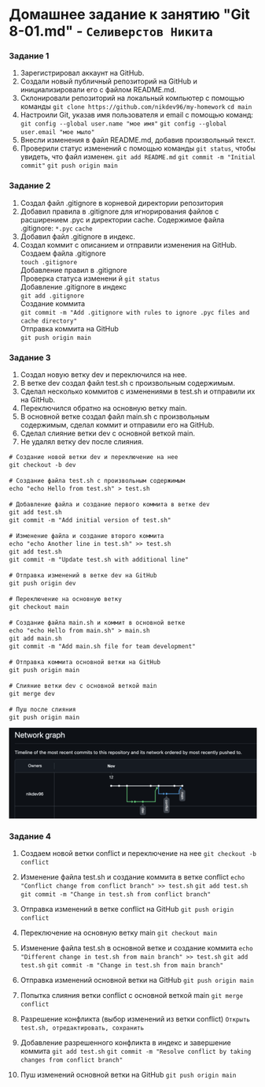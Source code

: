 # Домашнее задание к занятию "Git 8-01.md" - `Селиверстов Никита`


### Задание 1



1. Зарегистрировал аккаунт на GitHub.
2. Создали новый публичный репозиторий на GitHub и инициализировали его с файлом README.md.
3. Склонировали репозиторий на локальный компьютер с помощью команды `git clone https://github.com/nikdev96/my-homework`
   `cd main`
4. Настроили Git, указав имя пользователя и email с помощью команд:
   `git config --global user.name "мое имя"`
   `git config --global user.email "мое мыло"`
5. Внесли изменения в файл README.md, добавив произвольный текст.
6. Проверили статус изменений с помощью команды `git status`, чтобы увидеть, что файл изменен.
   `git add README.md`
   `git commit -m "Initial commit"`
   `git push origin main`


### Задание 2



1. Создал файл .gitignore в корневой директории репозитория
2. Добавил правила в .gitignore для игнорирования файлов с расширением .pyc и директории cache. Содержимое файла .gitignore:
   `*.pyc`
   `cache`
3. Добавил файл .gitignore в индекс.
4. Создал коммит с описанием и отправили изменения на GitHub.
Создаем файла .gitignore  
`touch .gitignore`  
Добавление правил в .gitignore  
Проверка статуса изменени  й
`git status`  
Добавление .gitignore в индекс  
`git add .gitignore`  
Создание коммита  
`git commit -m "Add .gitignore with rules to ignore .pyc files and cache directory"`  
Отправка коммита на GitHub  
`git push origin main`  


### Задание 3


1. Создал новую ветку dev и переключился на нее.
2. В ветке dev создал файл test.sh с произвольным содержимым.
3. Сделал несколько коммитов с изменениями в test.sh и отправили их на GitHub.
4. Переключился обратно на основную ветку main.
5. В основной ветке создал файл main.sh с произвольным содержимым, сделал коммит и отправили его на GitHub.
6. Сделал слияние ветки dev с основной веткой main.
7. Не удалял ветку dev после слияния.

```
# Создание новой ветки dev и переключение на нее
git checkout -b dev

# Создание файла test.sh с произвольным содержимым
echo "echo Hello from test.sh" > test.sh

# Добавление файла и создание первого коммита в ветке dev
git add test.sh
git commit -m "Add initial version of test.sh"

# Изменение файла и создание второго коммита
echo "echo Another line in test.sh" >> test.sh
git add test.sh
git commit -m "Update test.sh with additional line"

# Отправка изменений в ветке dev на GitHub
git push origin dev

# Переключение на основную ветку
git checkout main

# Создание файла main.sh и коммит в основной ветке
echo "echo Hello from main.sh" > main.sh
git add main.sh
git commit -m "Add main.sh file for team development"

# Отправка коммита основной ветки на GitHub
git push origin main

# Слияние ветки dev с основной веткой main
git merge dev

# Пуш после слияния
git push origin main

```


![Скрин шот из Network graph](https://github.com/nikdev96/8-03-hw/blob/main/network.png)


### Задание 4


1. Создаем новой ветки conflict и переключение на нее
`git checkout -b conflict`

2. Изменение файла test.sh и создание коммита в ветке conflict
`echo "Conflict change from conflict branch" >> test.sh`
`git add test.sh`
`git commit -m "Change in test.sh from conflict branch"`

3. Отправка изменений в ветке conflict на GitHub
`git push origin conflict`

4. Переключение на основную ветку main
`git checkout main`

5. Изменение файла test.sh в основной ветке и создание коммита
`echo "Different change in test.sh from main branch" >> test.sh`
`git add test.sh`
`git commit -m "Change in test.sh from main branch"`

6. Отправка изменений основной ветки на GitHub
`git push origin main`

7. Попытка слияния ветки conflict с основной веткой main
`git merge conflict`

8. Разрешение конфликта (выбор изменений из ветки conflict)
`Открыть test.sh, отредактировать, сохранить`

9. Добавление разрешенного конфликта в индекс и завершение коммита
`git add test.sh`
`git commit -m "Resolve conflict by taking changes from conflict branch"`

10. Пуш изменений основной ветки на GitHub
`git push origin main`